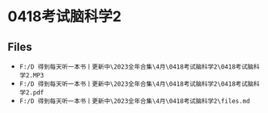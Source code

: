 # 0418考试脑科学2

## Files

- `F:/D 得到每天听一本书丨更新中\2023全年合集\4月\0418考试脑科学2\0418考试脑科学2.MP3`
- `F:/D 得到每天听一本书丨更新中\2023全年合集\4月\0418考试脑科学2\0418考试脑科学2.pdf`
- `F:/D 得到每天听一本书丨更新中\2023全年合集\4月\0418考试脑科学2\files.md`
